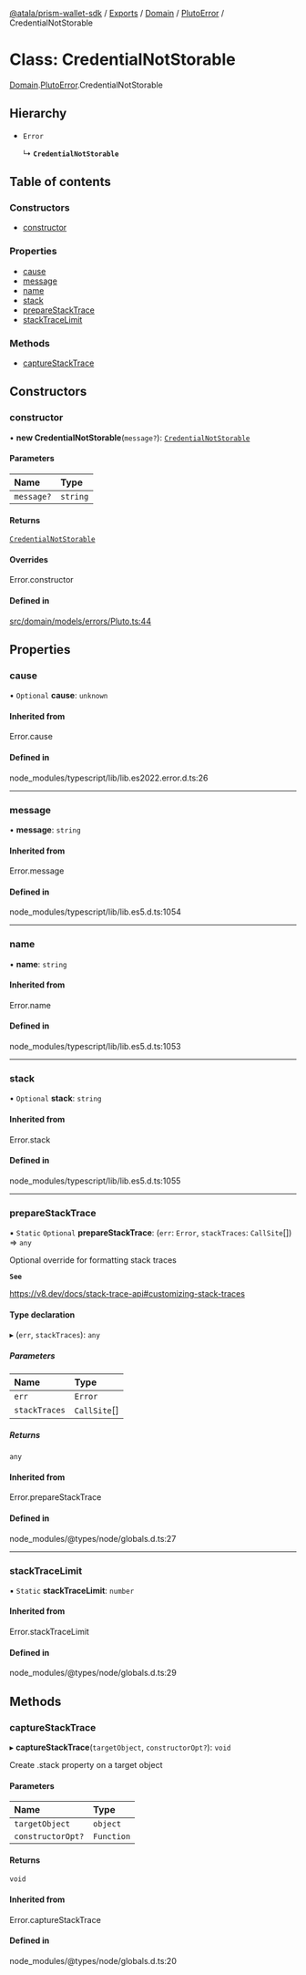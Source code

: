 [@atala/prism-wallet-sdk](../README.md) / [Exports](../modules.md) / [Domain](../modules/Domain.md) / [PlutoError](../modules/Domain.PlutoError.md) / CredentialNotStorable

# Class: CredentialNotStorable

[Domain](../modules/Domain.md).[PlutoError](../modules/Domain.PlutoError.md).CredentialNotStorable

## Hierarchy

- `Error`

  ↳ **`CredentialNotStorable`**

## Table of contents

### Constructors

- [constructor](Domain.PlutoError.CredentialNotStorable.md#constructor)

### Properties

- [cause](Domain.PlutoError.CredentialNotStorable.md#cause)
- [message](Domain.PlutoError.CredentialNotStorable.md#message)
- [name](Domain.PlutoError.CredentialNotStorable.md#name)
- [stack](Domain.PlutoError.CredentialNotStorable.md#stack)
- [prepareStackTrace](Domain.PlutoError.CredentialNotStorable.md#preparestacktrace)
- [stackTraceLimit](Domain.PlutoError.CredentialNotStorable.md#stacktracelimit)

### Methods

- [captureStackTrace](Domain.PlutoError.CredentialNotStorable.md#capturestacktrace)

## Constructors

### constructor

• **new CredentialNotStorable**(`message?`): [`CredentialNotStorable`](Domain.PlutoError.CredentialNotStorable.md)

#### Parameters

| Name | Type |
| :------ | :------ |
| `message?` | `string` |

#### Returns

[`CredentialNotStorable`](Domain.PlutoError.CredentialNotStorable.md)

#### Overrides

Error.constructor

#### Defined in

[src/domain/models/errors/Pluto.ts:44](https://github.com/hyperledger/identus-edge-agent-sdk-ts/blob/47157819fe5d19bccc5fcc542e98f32706bff6c2/src/domain/models/errors/Pluto.ts#L44)

## Properties

### cause

• `Optional` **cause**: `unknown`

#### Inherited from

Error.cause

#### Defined in

node_modules/typescript/lib/lib.es2022.error.d.ts:26

___

### message

• **message**: `string`

#### Inherited from

Error.message

#### Defined in

node_modules/typescript/lib/lib.es5.d.ts:1054

___

### name

• **name**: `string`

#### Inherited from

Error.name

#### Defined in

node_modules/typescript/lib/lib.es5.d.ts:1053

___

### stack

• `Optional` **stack**: `string`

#### Inherited from

Error.stack

#### Defined in

node_modules/typescript/lib/lib.es5.d.ts:1055

___

### prepareStackTrace

▪ `Static` `Optional` **prepareStackTrace**: (`err`: `Error`, `stackTraces`: `CallSite`[]) => `any`

Optional override for formatting stack traces

**`See`**

https://v8.dev/docs/stack-trace-api#customizing-stack-traces

#### Type declaration

▸ (`err`, `stackTraces`): `any`

##### Parameters

| Name | Type |
| :------ | :------ |
| `err` | `Error` |
| `stackTraces` | `CallSite`[] |

##### Returns

`any`

#### Inherited from

Error.prepareStackTrace

#### Defined in

node_modules/@types/node/globals.d.ts:27

___

### stackTraceLimit

▪ `Static` **stackTraceLimit**: `number`

#### Inherited from

Error.stackTraceLimit

#### Defined in

node_modules/@types/node/globals.d.ts:29

## Methods

### captureStackTrace

▸ **captureStackTrace**(`targetObject`, `constructorOpt?`): `void`

Create .stack property on a target object

#### Parameters

| Name | Type |
| :------ | :------ |
| `targetObject` | `object` |
| `constructorOpt?` | `Function` |

#### Returns

`void`

#### Inherited from

Error.captureStackTrace

#### Defined in

node_modules/@types/node/globals.d.ts:20
